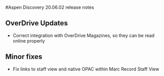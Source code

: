 #Aspen Discovery 20.06.02 release notes
## OverDrive Updates
- Correct integration with OverDrive Magazines, so they can be read online properly  

## Minor fixes
- Fix links to staff view and native OPAC within Marc Record Staff View